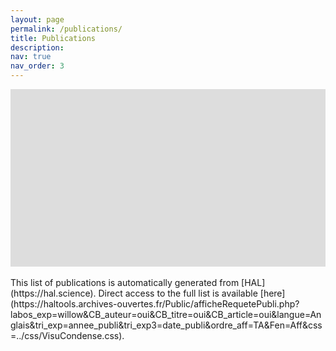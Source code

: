 ```yaml
---
layout: page
permalink: /publications/
title: Publications
description: 
nav: true
nav_order: 3
---
```


<script>
  function resizeIframe(obj) {
    obj.style.height = obj.contentWindow.document.documentElement.scrollHeight + 'px';
  }
</script>

<style type="text/css">

.iframecontent {
  position: relative;
  padding-bottom: 56.25%;
  padding-top: 0%;
  height: 0;
  overflow: hidden;
}
.iframecontent iframe {
	position: ; 
	top: 0px; 
	bottom: 0px; 
	right: 0px; 
	border: none; 
	z-index: -1; 
	height: 1000px; 
	width: 100%;
}
</style>


<div class="iframecontent">
	<iframe src="https://haltools.archives-ouvertes.fr/Public/afficheRequetePubli.php?labos_exp=willow&CB_auteur=oui&CB_titre=oui&CB_article=oui&langue=Anglais&tri_exp=annee_publi&tri_exp3=date_publi&ordre_aff=TA&Fen=Aff&css=../css/VisuCondense.css" scrolling="auto"></iframe>
</div>
<br>
This list of publications is automatically generated from [HAL](https://hal.science). 
Direct access to the full list is available [here](https://haltools.archives-ouvertes.fr/Public/afficheRequetePubli.php?labos_exp=willow&CB_auteur=oui&CB_titre=oui&CB_article=oui&langue=Anglais&tri_exp=annee_publi&tri_exp3=date_publi&ordre_aff=TA&Fen=Aff&css=../css/VisuCondense.css).
